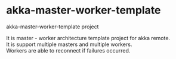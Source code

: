 # akka-master-worker-template
akka-master-worker-template project

It is master - worker architecture template project for akka remote.  
It is support multiple masters and multiple workers.    
Workers are able to reconnect if failures occurred.   
